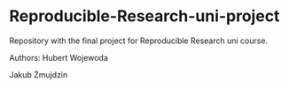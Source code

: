 # Reproducible-Research-uni-project
Repository with the final project for Reproducible Research uni course.

Authors:
Hubert Wojewoda

Jakub Żmujdzin
